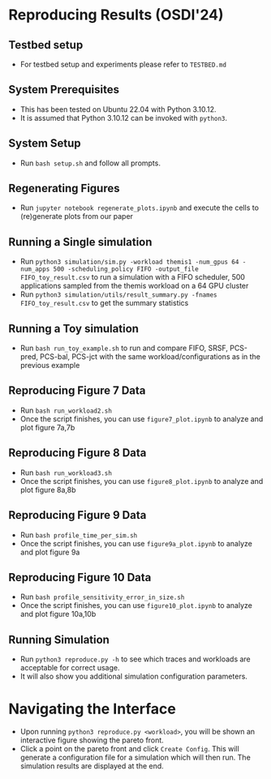 # Reproducing Results (OSDI'24)


## Testbed setup
* For testbed setup and experiments please refer to `TESTBED.md`

## System Prerequisites 

* This has been tested on Ubuntu 22.04 with Python 3.10.12. 
* It is assumed that Python 3.10.12 can be invoked with `python3`.

## System Setup

* Run `bash setup.sh` and follow all prompts. 

## Regenerating Figures

* Run `jupyter notebook regenerate_plots.ipynb` and execute the cells to (re)generate plots from our paper


## Running a Single simulation

* Run `python3 simulation/sim.py -workload themis1 -num_gpus 64 -num_apps 500 -scheduling_policy FIFO -output_file FIFO_toy_result.csv` to run a simulation with a FIFO scheduler, 500 applications sampled from the themis workload on a 64 GPU cluster
* Run `python3 simulation/utils/result_summary.py -fnames FIFO_toy_result.csv` to get the summary statistics

## Running a Toy simulation

* Run `bash run_toy_example.sh` to run and compare FIFO, SRSF, PCS-pred, PCS-bal, PCS-jct with the same workload/configurations as in the previous example


## Reproducing Figure 7 Data
* Run `bash run_workload2.sh`
* Once the script finishes, you can use `figure7_plot.ipynb` to analyze and plot figure 7a,7b

## Reproducing Figure 8 Data
* Run `bash run_workload3.sh`
* Once the script finishes, you can use `figure8_plot.ipynb` to analyze and plot figure 8a,8b

## Reproducing Figure 9 Data
* Run `bash profile_time_per_sim.sh`
* Once the script finishes, you can use `figure9a_plot.ipynb` to analyze and plot figure 9a

## Reproducing Figure 10 Data
* Run `bash profile_sensitivity_error_in_size.sh`
* Once the script finishes, you can use `figure10_plot.ipynb` to analyze and plot figure 10a,10b


## Running Simulation 

* Run `python3 reproduce.py -h` to see which traces and workloads are acceptable for correct usage. 
* It will also show you additional simulation configuration parameters.



# Navigating the Interface

* Upon running `python3 reproduce.py <workload>`, you will be shown an interactive figure showing the pareto front. 
* Click a point on the pareto front and click `Create Config`. This will generate a configuration file for a simulation which will then run. The simulation results are displayed at the end.
